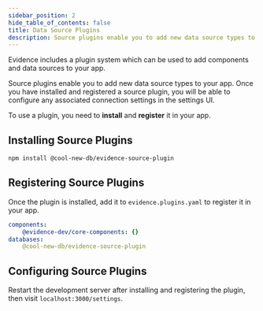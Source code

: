 ```yaml
---
sidebar_position: 2
hide_table_of_contents: false
title: Data Source Plugins
description: Source plugins enable you to add new data source types to your app. 
---
```


Evidence includes a plugin system which can be used to add components and data sources to your app. 

Source plugins enable you to add new data source types to your app. Once you have installed and registered a source plugin, you will be able to configure any associated connection settings in the settings UI.  

To use a plugin, you need to **install** and **register** it in your app.

## Installing Source Plugins 

```bash
npm install @cool-new-db/evidence-source-plugin
```

## Registering Source Plugins 

Once the plugin is installed, add it to `evidence.plugins.yaml` to register it in your app. 

```yaml
components:
    @evidence-dev/core-components: {}
databases: 
    @cool-new-db/evidence-source-plugin
```

## Configuring Source Plugins 

Restart the development server after installing and registering the plugin, then visit `localhost:3000/settings`. 


